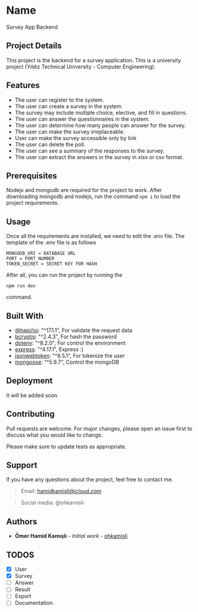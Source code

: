 # Name

Survey App Backend

## Project Details

This project is the backend for a survey application. This is a university project (Yıldız Technical University - Computer Engineering).

## Features

-   The user can register to the system.
-   The user can create a survey in the system.
-   The survey may include multiple choice, elective, and fill in questions.
-   The user can answer the questionnaires in the system.
-   The user can determine how many people can answer for the survey.
-   The user can make the survey irreplaceable.
-   User can make the survey accessible only by link
-   The user can delete the poll.
-   The user can see a summary of the responses to the survey.
-   The user can extract the answers in the survey in xlsx or csv format.

## Prerequisites

Nodejs and mongodb are required for the project to work.
After downloading mongodb and nodejs, run the command `npm i` to load the project requirements.

## Usage

Once all the requirements are installed, we need to edit the .env file.
The template of the .env file is as follows

```
MONGODB_URI = DATABASE URL
PORT = PORT NUMBER
TOKEN_SECRET = SECRET KEY FOR HASH
```

After all, you can run the project by running the

```
npm run dev
```

command.

## Built With

-   [@hapi/joi](https://www.npmjs.com/package/@hapi/joi): "^17.1.1", For validate the request data
-   [bcryptjs](https://www.npmjs.com/package/bcryptjs): "^2.4.3", For hash the password
-   [dotenv](https://www.npmjs.com/package/dotenv): "^8.2.0", For control the environment
-   [express](https://www.npmjs.com/package/express): "^4.17.1", Express :)
-   [jsonwebtoken](https://www.npmjs.com/package/jsonwebtoken): "^8.5.1", For tokenize the user
-   [mongoose](https://www.npmjs.com/package/mongoose): "^5.9.7", Control the mongoDB

## Deployment

It will be added soon

## Contributing

Pull requests are welcome. For major changes, please open an issue first to discuss what you would like to change.

Please make sure to update tests as appropriate.

## Support

If you have any questions about the project, feel free to contact me.

> Email: hamidkamisli@icloud.com

> Social media: @ohkamisli

## Authors

-   **Ömer Hamid Kamışlı** - _Initial work_ - [ohkamisli](https://github.com/ohkamisli)

## TODOS

-   [x] User
-   [x] Survey
-   [ ] Answer
-   [ ] Result
-   [ ] Export
-   [ ] Documentation
